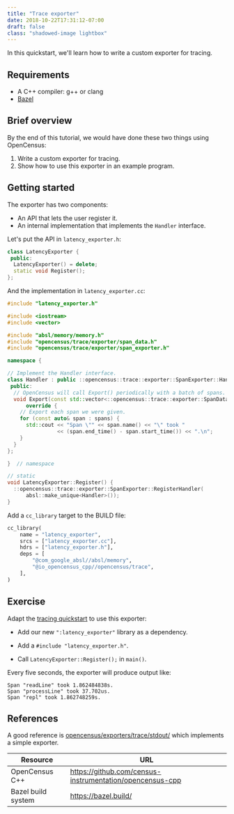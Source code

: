 ```yaml
---
title: "Trace exporter"
date: 2018-10-22T17:31:12-07:00
draft: false
class: "shadowed-image lightbox"
---
```


In this quickstart, we'll learn how to write a custom exporter for tracing.

## Requirements
- A C++ compiler: g++ or clang
- [Bazel](https://bazel.build/)

## Brief overview
By the end of this tutorial, we would have done these two things using OpenCensus:

1. Write a custom exporter for tracing.
2. Show how to use this exporter in an example program.

## Getting started
The exporter has two components:

- An API that lets the user register it.
- An internal implementation that implements the `Handler` interface.

Let's put the API in `latency_exporter.h`:

```cpp
class LatencyExporter {
 public:
  LatencyExporter() = delete;
  static void Register();
};
```

And the implementation in `latency_exporter.cc`:

```cpp
#include "latency_exporter.h"

#include <iostream>
#include <vector>

#include "absl/memory/memory.h"
#include "opencensus/trace/exporter/span_data.h"
#include "opencensus/trace/exporter/span_exporter.h"

namespace {

// Implement the Handler interface.
class Handler : public ::opencensus::trace::exporter::SpanExporter::Handler {
 public:
  // OpenCensus will call Export() periodically with a batch of spans.
  void Export(const std::vector<::opencensus::trace::exporter::SpanData>& spans)
      override {
    // Export each span we were given.
    for (const auto& span : spans) {
      std::cout << "Span \"" << span.name() << "\" took "
                << (span.end_time() - span.start_time()) << ".\n";
    }
  }
};

}  // namespace

// static
void LatencyExporter::Register() {
  ::opencensus::trace::exporter::SpanExporter::RegisterHandler(
      absl::make_unique<Handler>());
}
```

Add a `cc_library` target to the BUILD file:

```python
cc_library(
    name = "latency_exporter",
    srcs = ["latency_exporter.cc"],
    hdrs = ["latency_exporter.h"],
    deps = [
        "@com_google_absl//absl/memory",
        "@io_opencensus_cpp//opencensus/trace",
    ],
)
```

## Exercise

Adapt the [tracing quickstart](../tracing/) to use this exporter:

* Add our new `":latency_exporter"` library as a dependency.

* Add a `#include "latency_exporter.h"`.

* Call `LatencyExporter::Register();` in `main()`.

Every five seconds, the exporter will produce output like:

```
Span "readLine" took 1.862484838s.
Span "processLine" took 37.702us.
Span "repl" took 1.862748259s.
```

## References

A good reference is
[opencensus/exporters/trace/stdout/](https://github.com/census-instrumentation/opencensus-cpp/tree/master/opencensus/exporters/trace/stdout)
which implements a simple exporter.

Resource|URL
---|---
OpenCensus C++|https://github.com/census-instrumentation/opencensus-cpp
Bazel build system|https://bazel.build/
